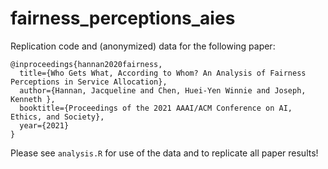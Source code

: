 # fairness_perceptions_aies

Replication code and (anonymized) data for the following paper:

```
@inproceedings{hannan2020fairness,
  title={Who Gets What, According to Whom? An Analysis of Fairness Perceptions in Service Allocation},
  author={Hannan, Jacqueline and Chen, Huei-Yen Winnie and Joseph, Kenneth },
  booktitle={Proceedings of the 2021 AAAI/ACM Conference on AI, Ethics, and Society},
  year={2021}
}
```

Please see ```analysis.R``` for use of the data and to replicate all paper results!
